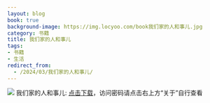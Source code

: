```yaml
---
layout: blog
book: true
background-image: https://img.locyoo.com/book我们家的人和事儿.jpg
category: 书籍
title: 我们家的人和事儿
tags:
- 书籍
- 生活
redirect_from:
  - /2024/03/我们家的人和事儿/
---
```

![](https://img.locyoo.com/book我们家的人和事儿.jpg)
我们家的人和事儿: <a name = "ref1" href="https://url18.ctfile.com/f/50983618-1063935692-115de4?p=3619">点击下载</a>，访问密码请点击右上方“关于”自行查看